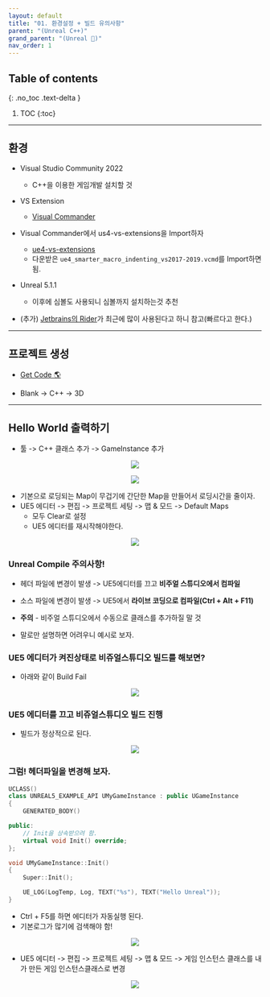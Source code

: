 ```yaml
---
layout: default
title: "01. 환경설정 + 빌드 유의사항"
parent: "(Unreal C++)"
grand_parent: "(Unreal 🚀)"
nav_order: 1
---
```


## Table of contents
{: .no_toc .text-delta }

1. TOC
{:toc}

---

## 환경

* Visual Studio Community 2022
  * C++을 이용한 게임개발 설치할 것
* VS Extension
  * [Visual Commander](https://marketplace.visualstudio.com/items?itemName=SergeyVlasov.VisualCommander)
* Visual Commander에서 us4-vs-extensions을 Import하자
  * [ue4-vs-extensions](https://github.com/hackalyze/ue4-vs-extensions)
  * 다운받은 `ue4_smarter_macro_indenting_vs2017-2019.vcmd`를 Import하면 됨.
* Unreal 5.1.1
  * 이후에 심볼도 사용되니 심볼까지 설치하는것 추천

* (추가) [Jetbrains의 Rider](https://www.jetbrains.com/ko-kr/rider/)가 최근에 많이 사용된다고 하니 참고(빠르다고 한다.)

---

## 프로젝트 생성

* [Get Code 🌎](https://github.com/Arthur880708/Unreal_Cpp_basic/tree/main/1.HelloUnreal)

* Blank -> C++ -> 3D

---

## Hello World 출력하기

* 툴 -> C++ 클래스 추가 -> GameInstance 추가

<p align="center">
  <img src="https://taehyungs-programming-blog.github.io/blog/assets/images/unreal/basic_cpp/basic_cpp_1-1.png"/>
</p>

<p align="center">
  <img src="https://taehyungs-programming-blog.github.io/blog/assets/images/unreal/basic_cpp/basic_cpp_1-2.png"/>
</p>

* 기본으로 로딩되는 Map이 무겁기에 간단한 Map을 만들어서 로딩시간을 줄이자.
* UE5 에디터 -> 편집 -> 프로젝트 세팅 -> 맵 & 모드 -> Default Maps
    * 모두 Clear로 설정
    * UE5 에디터를 재시작해야한다.

<p align="center">
  <img src="https://taehyungs-programming-blog.github.io/blog/assets/images/unreal/basic_cpp/basic_cpp_1-7.png"/>
</p>

### Unreal Compile 주의사항!

* 헤더 파일에 변경이 발생 -> UE5에디터를 끄고 **비주얼 스튜디오에서 컴파일**
* 소스 파일에 변경이 발생 -> UE5에서 **라이브 코딩으로 컴파일(Ctrl + Alt + F11)**
* **주의** - 비주얼 스튜디오에서 수동으로 클래스를 추가하질 말 것

* 말로만 설명하면 어려우니 예시로 보자.

### UE5 에디터가 켜진상태로 비쥬얼스튜디오 빌드를 해보면?

* 아래와 같이 Build Fail

<p align="center">
  <img src="https://taehyungs-programming-blog.github.io/blog/assets/images/unreal/basic_cpp/basic_cpp_1-3.png"/>
</p>

### UE5 에디터를 끄고 비쥬얼스튜디오 빌드 진행

* 빌드가 정상적으로 된다.

<p align="center">
  <img src="https://taehyungs-programming-blog.github.io/blog/assets/images/unreal/basic_cpp/basic_cpp_1-4.png"/>
</p>

### 그럼! 헤더파일을 변경해 보자.

```cpp
UCLASS()
class UNREAL5_EXAMPLE_API UMyGameInstance : public UGameInstance
{
	GENERATED_BODY()

public:
    // Init을 상속받으려 함.
	virtual void Init() override;
};
```

```cpp
void UMyGameInstance::Init()
{
	Super::Init();

	UE_LOG(LogTemp, Log, TEXT("%s"), TEXT("Hello Unreal"));
}
```

* Ctrl + F5를 하면 에디터가 자동실행 된다.
* 기본로그가 많기에 검색해야 함!

<p align="center">
  <img src="https://taehyungs-programming-blog.github.io/blog/assets/images/unreal/basic_cpp/basic_cpp_1-5.png"/>
</p>

* UE5 에디터 -> 편집 -> 프로젝트 세팅 -> 맵 & 모드 -> 게임 인스턴스 클래스를 내가 만든 게임 인스턴스클래스로 변경

<p align="center">
  <img src="https://taehyungs-programming-blog.github.io/blog/assets/images/unreal/basic_cpp/basic_cpp_1-6.png"/>
</p>